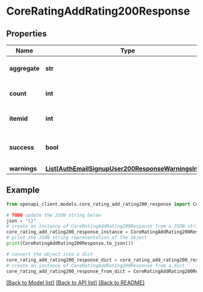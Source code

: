 # CoreRatingAddRating200Response


## Properties

Name | Type | Description | Notes
------------ | ------------- | ------------- | -------------
**aggregate** | **str** | New aggregate | [optional] [default to 'null']
**count** | **int** | Ratings count | [optional] [default to null]
**itemid** | **int** | Rating item id | [optional] [default to null]
**success** | **bool** | Whether the rate was successfully created | [default to False]
**warnings** | [**List[AuthEmailSignupUser200ResponseWarningsInner]**](AuthEmailSignupUser200ResponseWarningsInner.md) |  | [optional] 

## Example

```python
from openapi_client.models.core_rating_add_rating200_response import CoreRatingAddRating200Response

# TODO update the JSON string below
json = "{}"
# create an instance of CoreRatingAddRating200Response from a JSON string
core_rating_add_rating200_response_instance = CoreRatingAddRating200Response.from_json(json)
# print the JSON string representation of the object
print(CoreRatingAddRating200Response.to_json())

# convert the object into a dict
core_rating_add_rating200_response_dict = core_rating_add_rating200_response_instance.to_dict()
# create an instance of CoreRatingAddRating200Response from a dict
core_rating_add_rating200_response_from_dict = CoreRatingAddRating200Response.from_dict(core_rating_add_rating200_response_dict)
```
[[Back to Model list]](../README.md#documentation-for-models) [[Back to API list]](../README.md#documentation-for-api-endpoints) [[Back to README]](../README.md)


